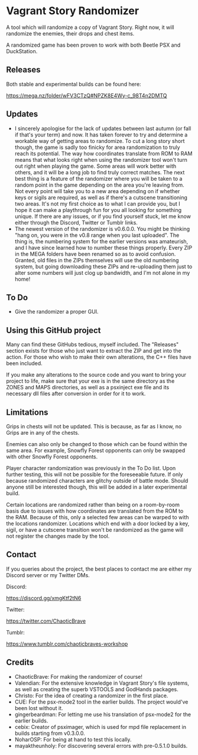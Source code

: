 # Vagrant Story Randomizer
A tool which will randomize a copy of Vagrant Story. Right now, it will randomize the enemies, their drops and chest items.

A randomized game has been proven to work with both Beetle PSX and DuckStation. 
## Releases
Both stable and experimental builds can be found here:

https://mega.nz/folder/wFV3CTzQ#NPZK8E4Wy-c_98T4n2DMTQ

## Updates
* I sincerely apologise for the lack of updates between last autumn (or fall if that's your term) and now. It has taken forever to try and determine a workable way of getting areas to randomize. To cut a long story short though, the game is sadly too finicky for area randomization to truly reach its potential. The way how coordinates translate from ROM to RAM means that what looks right when using the randomizer tool won't turn out right when playing the game. Some areas will work better with others, and it will be a long job to find truly correct matches. The next best thing is a feature of the randomizer where you will be taken to a random point in the game depending on the area you're leaving from. Not every point will take you to a new area depending on if whether keys or sigils are required, as well as if there's a cutscene transitioning two areas. It's not my first choice as to what I can provide you, but I hope it can make a playthrough fun for you all looking for something unique. If there are any issues, or if you find yourself stuck, let me know either through the Discord, Twitter or Tumblr links. 
* The newest version of the randomizer is v0.6.0.0. You might be thinking "hang on, you were in the v0.8 range when you last uploaded". The thing is, the numbering system for the earlier versions was amateurish, and I have since learned how to number these things properly. Every ZIP in the MEGA folders have been renamed so as to avoid confusion. Granted, old files in the ZIPs themselves will use the old numbering system, but going downloading these ZIPs and re-uploading them just to alter some numbers will just clog up bandwidth, and I'm not alone in my home! 
## To Do
* Give the randomizer a proper GUI.
## Using this GitHub project
Many can find these GitHubs tedious, myself included. The "Releases" section exists for those who just want to extract the ZIP and get into the action. For those who wish to make their own alterations, the C++ files have been included.

If you make any alterations to the source code and you want to bring your project to life, make sure that your exe is in the same directory as the ZONES and MAPS directories, as well as a psxinject exe file and its necessary dll files after conversion in order for it to work. 
## Limitations
Grips in chests will not be updated. This is because, as far as I know, no Grips are in any of the chests.

Enemies can also only be changed to those which can be found within the same area. For example, Snowfly Forest opponents can only be swapped with other Snowfly Forest opponents.

Player character randomization was previously in the To Do list. Upon further testing, this will not be possible for the foreseeable future. If only because randomized characters are glitchy outside of battle mode. Should anyone still be interested though, this will be added in a later experimental build.

Certain locations are randomized rather than being on a room-by-room basis due to issues with how coordinates are translated from the ROM to the RAM. Because of this, only a selected few areas can be warped to with the locations randomizer. Locations which end with a door locked by a key, sigil, or have a cutscene transition won't be randomized as the game will not register the changes made by the tool. 
## Contact
If you queries about the project, the best places to contact me are either my Discord server or my Twitter DMs.

Discord:

https://discord.gg/xmgKtf2tN6

Twitter:

https://twitter.com/ChaoticBrave

Tumblr:

https://www.tumblr.com/chaoticbraves-workshop

## Credits
* ChaoticBrave: For making the randomizer of course!
* Valendian: For the extensive knowledge in Vagrant Story's file systems, as well as creating the superb VSTOOLS and GodHands packages.
* Christo: For the idea of creating a randomizer in the first place.
* CUE: For the psx-mode2 tool in the earlier builds. The project would've been lost without it.
* gingerbeardman: For letting me use his translation of psx-mode2 for the earlier builds.
* cebix: Creator of psximager, which is used for mpd file replacement in builds starting from v0.3.0.0.
* NoharOSP: For being at hand to test this locally.
* mayaktheunholy: For discovering several errors with pre-0.5.1.0 builds.
